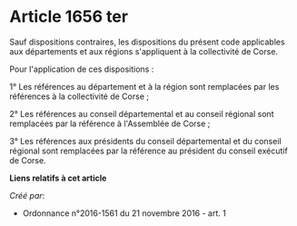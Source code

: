 # Article 1656 ter

Sauf dispositions contraires, les dispositions du présent code applicables aux départements et aux régions s'appliquent à la
collectivité de Corse. 

Pour l'application de ces dispositions : 

1° Les références au département et à la région sont remplacées par les références à la collectivité de Corse ; 

2° Les références au conseil départemental et au conseil régional sont remplacées par la référence à l'Assemblée de Corse ; 

3° Les références aux présidents du conseil départemental et du conseil régional sont remplacées par la référence au
président du conseil exécutif de Corse.

**Liens relatifs à cet article**

_Créé par_:

  - Ordonnance n°2016-1561 du 21 novembre 2016 - art. 1

